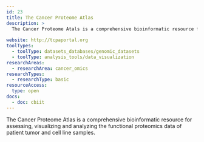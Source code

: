 ```yaml
---
id: 23
title: The Cancer Proteome Atlas
description: >
  The Cancer Proteome Atals is a comprehensive bioinformatic resource for assessing, visualzing and analyzing the functional proteomics data of patient tumor and cell line samples.
  
website: http://tcpaportal.org
toolTypes:
  - toolType: datasets_databases/genomic_datasets
  - toolType: analysis_tools/data_visualization
researchAreas:
  - researchArea: cancer_omics
researchTypes:
  - researchType: basic
resourceAccess:
  type: open
docs:
  - doc: cbiit
---
```

The Cancer Proteome Atlas is a comprehensive bioinformatic resource for assessing, visualizing and analyzing the functional proteomics data of patient tumor and cell line samples.
